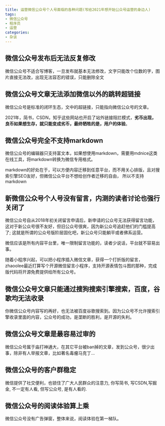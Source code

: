 ```yaml
---
title: 运营微信公众号个人号面临的各种问题(写给2021年想开始公众号运营的身边人)
tags: 
- 微信公众号
- 程序员
- 运营
categories:
- 杂谈
---
```



## 微信公众号发布后无法反复修改

微信公众号不适合写博客，一旦发布就基本无法修改，文字只能改个位数的字，图片直接无法改，出现无法容忍的错误，只能删除全文

## 微信公众号文章无法添加微信以外的跳转超链接

微信公众号是标准的闭环生态，文中的超链接，只能指向微信公众号的文章。

2021年，简书，CSDN，知乎这些网站也开启了站外链接阻拦模式，**劣币出现，良币如果想生存，就只能变成劣币，最终牺牲的是，用户的体验**。

## 微信公众号完全不支持markdown

微信公众号的编辑器只支持富文本，如果想使用markdown，需要用mdnice这类在线工具，将markdown转换为微信专用格式。

markdown的好处在于，可以方便内容迁移到任意平台，而不用关心排版，且对搜索引擎SEO友好，但微信公众平台不想给创作者迁移的自由， 所以不支持markdown

## 新微信公众号个人号没有留言，内测的读者讨论也强行关闭了

微信公众号自从2018年初关闭留言申请后，新申请的公众号无法获得留言功能，这对于新公众号很不友好，但旧公众号很爽，因为新公众号追赶他们的门槛提高了; 这就是所谓的公众号版阶层固化吧，新公众号只能躺平或者佛系运营。

微信应该是所有内容平台里，唯一限制留言功能的，读者少说话，平台就不容易出事。

随着小程序兴起，可以把小程序插入微信文章，获得一个打折版的留言，zhaoolee最近打算写个开源微信留言小程序，支持开源表情包斗图的那种，完成版代码将开源免费提供给所有公众号。

## 微信公众号文章只能通过搜狗搜索引擎搜索，百度，谷歌均无法收录

你微信公众号内容写的再好，也无法被百度谷歌搜索到。因为公众号不允许搜索引擎收录里面的内容，公众号的成功，是垄断的胜利，是开源的失利。


## 微信公众号文章是最容易过审的

微信公众号属于庙打神通大，在其它平台被ban掉的文章，发到公众号，很少出事，除非有人举报文章，比如著名毒瘤马克丁...


## 微信公众号的客户群稳定

微信提供了社交便利，也锁住了广大人民群众的注意力, 你写简书, 写CSDN,写掘金, 不一定有人看, 但写公众号, 是有人看的.

## 微信公众号的阅读体验算上乘

微信公众号没有广告弹窗，整体来说，阅读体验在第一梯队。
